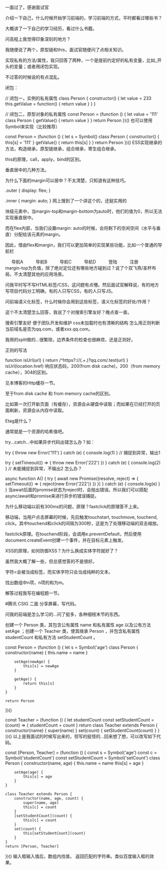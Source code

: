 一面过了，感谢面试官

介绍一下自己，什么时候开始学习前端的，学习前端的方式，平时都看过哪些书？

大概讲了一下自己的学习经历，看过什么书籍。

问高程上我觉得印象深刻的地方？

我随便说了两个，原型链和this，面试官随便问了点相关知识。

实现私有的方法/属性，我只回答了两种，一个是提前约定好的私有变量，比如_开头的变量；或者用闭包实现。

不过答的时候说的有点混乱。

闭包：

// 闭包一，实例的私有属性
class Person {
    constructor() {
        let value = 233
        this.getValue = function() {
            return value
        }
    }
}

// 闭包二，原型对象的私有属性
const Person = (function () {
    let value = '111'
    class Person {
        getValue() {
            return value
        }
    }
    return Person
})()
也可以使用Symbol来实现（比较推荐）

const Person = (function () {
    let s = Symbol()
    class Person {
        constructor() {
            this[s] = '111'
        }
        getValue() {
            return this[s]
        }
    }
    return Person
})()
ES5实现继承的方法，构造继承，原型链继承，组合继承，寄生组合继承。

this的原理，call，apply，bind的区别。

垂直居中的几种方法。

为什么下面的margin可以居中？不太清楚，只知道有这种技巧。

.outer {
    display: flex;
}

.inner {
    margin: auto;
}
网上搜到了一个讲这个的，还挺实用的

块级元素中，当margin-top和margin-bottom为auto时，他们的值为0，所以无法实现垂直居中。

而在flex内部，当我们设置margin: auto的时候，会将剩下的空闲空间（水平与垂直）分配给该元素的margin。

因此，借由flex和margin，我们可以更加简单的实现某些功能，比如一个普通的导航栏

<ul class="g-nav">
    <li>导航A</li>
    <li>导航B</li>
    <li>导航C</li>
    <li>导航D</li>
    <li class="g-login">登陆</li>
    <li>注册</li>
</ul>
<style>
    .g-nav {
        display: flex;
        padding: 0;
        margin: 0;
        list-style: none;
    }
    .g-nav li {
        padding: 0 20px;
    }

    .g-login {
        margin-left: auto;
    }
</style>
margin-top为负值，除了绝对定位还有哪些地方碰到过？说了个双飞燕/圣杯布局，不太清楚其他的应用场景。

问我平时写不写HTML标签/CSS，这问题有点懵。然后面试官解释说，有的地方写项目代码分工明确，有的人只写CSS，有的人只写JS。

问前端语义化标签，什么时候你会用到这些标签，语义化标签的好处/作用？

这个不太清楚怎么回答，我说了个对搜索引擎友好？晚点查一查。

搜索引擎友好
便于团队开发和维护
css未加载时也有清晰的结构
怎么用正则判断当前域名是否为qq.com，或者xxx.qq.com。

我用的split做的...很繁琐，边界条件的检查也很麻烦，还是正则好。

正则的写法

function isUrl(url) {
    return /^https?:\/\/(.+\.)?qq\.com/.test(url)
}
isUrl(location.href)
响应状态码，200(from disk cache)，200（from memory cache），304的区别。

见本博客的Http缓存一节。

至于from disk cache 和 from memory cache的区别。

比如第一次打开新页面（有缓存），资源会从硬盘中读取；而如果在已经打开的页面刷新，资源会从内存中读取。

Etag是什么？

通常就是一个资源的哈希值吧。

try...catch...中如果异步代码出错怎么办？如：

try {
    throw new Error('111')
} catch (e) {
    console.log(1)
}
// 捕捉到异常，输出1

try {
    setTimeout(() => {
        throw new Error('222')
    })
} catch (e) {
    console.log(2)
}
// 未能捕捉到异常，不输出2
怎么办？

async function A() {
    try {
        await new Promise((resolve, reject) => {
            setTimeout(() => {
                reject(new Error('222'))
            })
        })
    } catch (e) {
        console.log(e)
    }
}
当await后面的promise状态为reject时，会抛出错误。所以我们可以搭配async/await和promise来进行异步的错误捕捉。

为什么移动端以前有300ms的问题，原理？fastclick的原理答不上来。

移动端，当用户点击屏幕的时候，先后触发touchstart, touchmove, touchend, click。其中touchend和click的间隔为300秒，这是为了处理移动端的双击缩放。

fastclick原理。在touchend阶段，会调用e.preventDefault，然后使用document.createEvent创建一个事件，并在目标元素上触发。

XSS的原理，如何防御XSS？为什么换成实体字符就好了？

虽然我大概了解一些，但总感觉答的不是很好。

字符<会被当成标签，而实体字符只会当成纯粹的文本。

找出数组中n项，n项的和为m。

解答过程我写在编程题一节。

#腾讯 CSIG 二面
分享屏幕，写代码。

问我的前端是怎么学习的...问了挺多，各种细枝末节的东西。

创建一个 Person 类，其包含公有属性 name 和私有属性 age 以及公有方法 setAge ；创建一个 Teacher 类，使其继承 Person ，并包含私有属性 studentCount 和私有方法 setStudentCount 。

const Person = (function () {
    let s = Symbol('age')
    class Person {
        constructor(name) {
            this.name = name
        }
    
        setAge(newAge) {
            this[s] = newAge
        }

        getAge() {
            return this[s]
        }
    }

    return Person
})()

const Teacher = (function () {
    let studentCount
    const setStudentCount = (count) => {
        studentCount = count
    }
    return class Teacher extends Person {
        constructor(name) {
            super(name)
        }
        set(count) {
            setStudentCount(count)
        }
    }
})()
以上是我面试的时候写出来的，但写的挺怪的...回来想了想，可以改写如下代码。

const [Person, Teacher] = (function () {
    const s = Symbol('age')
    const c = Symbol('studentCount')
    const setStudentCount = Symbol('setCount')
    class Person {
        constructor(name, age) {
            this.name = name
            this[s] = age
        }

        setAge(age) {
            this[s] = age
        }
    }
    
    class Teacher extends Person {
        constructor(name, age, count) {
            super(name, age)
            this[c] = count
        }
        [setStudentCount](count) {
            this[c] = count
        }
        set(count) {
            this[setStudentCount](count)
        }
    }
    return [Person, Teacher]
})()
输入框输入值后，数组内找值， 返回匹配的字符串。类似百度输入框的效果。

<!DOCTYPE html>
<html lang="en">
<head>
    <meta charset="UTF-8">
    <meta name="viewport" content="width=device-width, initial-scale=1.0">
    <title>Document</title>
    <style>

        body {
            margin: 0;
            position: relative;
            height: 100vh;
        }
        

        .center {
            box-sizing: border-box;
            width: 400px;
            padding: 4px 6px;
            position: absolute;
            top: 35%;
            left: 50%;
            transform: translateX(-50%);
            display: flex;
            flex-direction: column;
        }
        .input {
            padding: 10px 4px;
        }
        .list div {
            padding: 10px 6px;
            border: 1px solid #ddd;
        }

        .list div:hover {
            background: grey;
            cursor: pointer;
        }

        .list div:not(:last-child) {
            border-bottom: 1px solid #ddd;
        }
    </style>
</head>
<body>
    <div class='center'>
        <input type="text" class='input'>
        <div class='list'>
            
        </div>
    </div>
   
<script>
        
        const dataList = ['航空母舰','航空吴六', '无关数据', '航x空', '航空飞行器']
        const el = document.querySelector('.input')
        const list = document.querySelector('.list')


        function debounce(fn, wait) {
            let timer
            return function () {
                timer && clearTimeout(timer)
                timer = setTimeout(() => {
                    fn.call(this)
                }, wait)
            }
        }
        
        function getData() {
            list.innerHTML = ''
            let value = el.value
            let ret = []
            for (let i of dataList) {
                if (i.includes(value)) {
                    ret.push(i)
                }
            }
            
            ret.forEach(item => {
                let el = document.createElement('div')
                el.innerText = item
                list.appendChild(el)
            })
        }

        el.addEventListener('input', debounce(getData, 1000))
    </script>
</body>
</html>

请写一个函数，计算一篇英文文章中出现次数最多的单词及出现次数。

function getWordAnd(str) {
    let arr = str.split(/[,\.\s]/)
    let map = new Map()
    let ret = [[], 0]
    arr.forEach(word => {
        if (word !== '') {
            if (map.has(word)) {
                let times = map.get(word)
                map.set(word, times + 1)
            } else {
                map.set(word, 1)
            }
        }
    })
    for (let [i, j] of map) {
        if (j > ret[1]) {
            ret[0] = [i]
            ret[1] = j
        } else if (j === ret[1]) {
            ret[0].push(i)
        }
    }
    return ret
}
问我有什么上线的项目，我说以前的现在都下线了...只有源码。简历是你自己写的吗，答我是fork的...博客呢？我用vuepress搭的，以前写过ghost的主题。（总之就是被吐槽项目经历太少

有什么想问的吗？

面试官觉得我哪里需要提高，面试官说我还行，不过项目经历太少了。然后我说所以我想去实习提高项目经历，被教训了一顿...真正的高手自己一个人随便写项目，根本不用实习。（唉，我太菜了

希望能过吧，我一定好好写项目...

#腾讯 CSIG 三面
问项目，我这块答的好差，唉。
Websocket原理，socket.io除了基本的那几个还有哪些Api（太久没用socket.io了，根本不记得啊...），如果客户端突然断网了怎么办（应该是问的心跳包，忘记具体的流程了）
海量日志中找ip最多出现次数，不会
智力题（此时我心态已经失衡...），100人教室70人喜欢足球，80人喜欢篮球，问同时喜欢足球和篮球的人数。这时候我的心态真的是超级爆炸，随便说了个答案，唉，暴露了自己智商低的事实。
Http1.1和HTTP2.0的区别，头部有哪些，然后问我现在主要用哪个，我说2.0，结果她问为什么我们网校的网站基本用的1.1...
表现贼差，结果等了一个星期竟然过了！我爱腾讯！

#腾讯 CSIG HR面
自我介绍

印象深刻的项目，负责怎样的角色

考不考研

有没有女朋友

还有哪些在流程中

实习的情况，课多不多，可不可以远程实习

想问什么

口头offer

感谢腾讯！